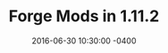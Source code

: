 ---
layout: tutorial-series
title: "Forge Mods in 1.11.2"
date: 2016-06-30 10:30:00 -0400
type: "tutorial-series"
series-name: "forge-modding-1112"
---